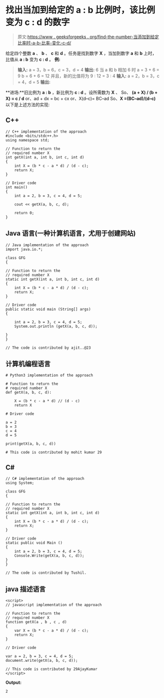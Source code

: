 # 找出当加到给定的 a : b 比例时，该比例变为 c : d 的数字

> 原文:[https://www . geeksforgeeks . org/find-the-number-当添加到给定比率时-a-b-比率-变化-c-d/](https://www.geeksforgeeks.org/find-the-number-which-when-added-to-the-given-ratio-a-b-the-ratio-changes-to-c-d/)

给定四个整数 **a** 、 **b** 、 **c** 和 **d** 。任务是找到数字 **X** ，当加到数字 **a** 和 **b** 上时，比值从 **a : b** 变为 **c : d** 。
**例:**

> **输入:** a = 3，b = 6，c = 3，d = 4
> **输出:** 6
> 当 a 和 b 相加 6 时
> a = 3 + 6 = 9
> b = 6 + 6 = 12
> 并且，新的比值将为 9 : 12 = 3 : 4
> **输入:** a = 2，b = 3，c = 4，d = 5
> **输出:**

**进场:**旧比例为 **a : b** ，新比例为 **c : d** 。设所需数为 **X** 、
So、 **(a + X) / (b + X) = c / d**
or、ad + dx = bc + cx
or、X(d–c)= BC–ad
So、**X =(BC–ad)/(d–c)**
以下是上述方法的实现:

## C++

```
// C++ implementation of the approach
#include <bits/stdc++.h>
using namespace std;

// Function to return the
// required number X
int getX(int a, int b, int c, int d)
{
    int X = (b * c - a * d) / (d - c);
    return X;
}

// Driver code
int main()
{
    int a = 2, b = 3, c = 4, d = 5;

    cout << getX(a, b, c, d);

    return 0;
}
```

## Java 语言(一种计算机语言，尤用于创建网站)

```
// Java implementation of the approach
import java.io.*;

class GFG
{

// Function to return the
// required number X
static int getX(int a, int b, int c, int d)
{
    int X = (b * c - a * d) / (d - c);
    return X;
}

// Driver code
public static void main (String[] args)
{

    int a = 2, b = 3, c = 4, d = 5;
    System.out.println (getX(a, b, c, d));

}
}

// The code is contributed by ajit..@23
```

## 计算机编程语言

```
# Python3 implementation of the approach

# Function to return the
# required number X
def getX(a, b, c, d):

    X = (b * c - a * d) // (d - c)
    return X

# Driver code

a = 2
b = 3
c = 4
d = 5

print(getX(a, b, c, d))

# This code is contributed by mohit kumar 29
```

## C#

```
// C# implementation of the approach
using System;

class GFG
{

// Function to return the
// required number X
static int getX(int a, int b, int c, int d)
{
    int X = (b * c - a * d) / (d - c);
    return X;
}

// Driver code
static public void Main ()
{
    int a = 2, b = 3, c = 4, d = 5;
    Console.Write(getX(a, b, c, d));
}
}

// The code is contributed by Tushil.
```

## java 描述语言

```
<script>
// javascript implementation of the approach

// Function to return the
// required number X
function getX(a , b , c , d)
{
    var X = (b * c - a * d) / (d - c);
    return X;
}

// Driver code

var a = 2, b = 3, c = 4, d = 5;
document.write(getX(a, b, c, d));

// This code is contributed by 29AjayKumar
</script>
```

**Output:** 

```
2
```